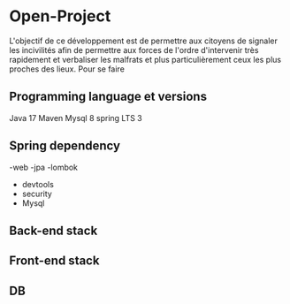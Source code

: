 # Open-Project
L'objectif de ce développement est de permettre aux citoyens de signaler les incivilités afin de permettre aux forces de l'ordre d'intervenir très rapidement et verbaliser les malfrats et plus particulièrement ceux les plus proches des lieux.
Pour se faire 

## Programming language et versions
Java 17
Maven 
Mysql 8
spring LTS 3 
## Spring dependency 
 -web 
 -jpa
 -lombok
 - devtools
 - security
 - Mysql 

## Back-end  stack 

## Front-end stack 
 
## DB



